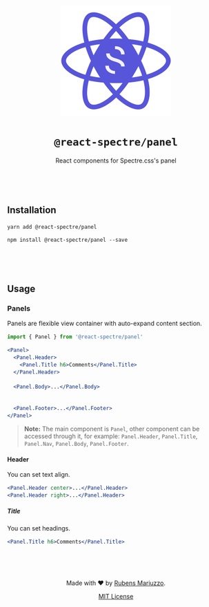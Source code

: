 <div align=center>
<img src="assets/react-spectre-logo.png" width="256" height="256">

# `@react-spectre/panel`
React components for Spectre.css's panel

<br><br><br>
</div>

## Installation

```shell
yarn add @react-spectre/panel
```

```shell
npm install @react-spectre/panel --save
```

<br><br><br>

## Usage

### Panels

Panels are flexible view container with auto-expand content section.

```js
import { Panel } from '@react-spectre/panel'
```

```jsx
<Panel>
  <Panel.Header>
    <Panel.Title h6>Comments</Panel.Title>
  </Panel.Header>
   
  <Panel.Body>...</Panel.Body>

   
  <Panel.Footer>...</Panel.Footer>
</Panel>
```

> **Note:** The main component is `Panel`, other component can be accessed through it, for example: `Panel.Header`, `Panel.Title`, `Panel.Nav`, `Panel.Body`, `Panel.Footer`.

#### Header

You can set text align.

```jsx
<Panel.Header center>...</Panel.Header>
<Panel.Header right>...</Panel.Header>
```

##### Title
You can set headings.

```jsx
<Panel.Title h6>Comments</Panel.Title>
```

<div align=center>
<br><br><br>

Made with :heart: by [Rubens Mariuzzo](https://github.com/rmariuzzo).

[MIT License](LICENSE)

</div>
